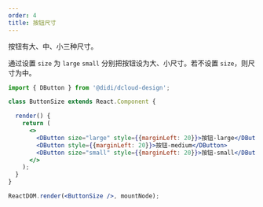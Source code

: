 ```yaml
---
order: 4
title: 按钮尺寸
---
```


按钮有大、中、小三种尺寸。

通过设置 `size` 为 `large` `small` 分别把按钮设为大、小尺寸。若不设置 `size`，则尺寸为中。


```jsx
import { DButton } from '@didi/dcloud-design';

class ButtonSize extends React.Component {

  render() {
    return (
      <>
        <DButton size="large" style={{marginLeft: 20}}>按钮-large</DButton>
        <DButton style={{marginLeft: 20}}>按钮-medium</DButton>
        <DButton size="small" style={{marginLeft: 20}}>按钮-small</DButton>
      </>
    );
  }
}

ReactDOM.render(<ButtonSize />, mountNode);
```
